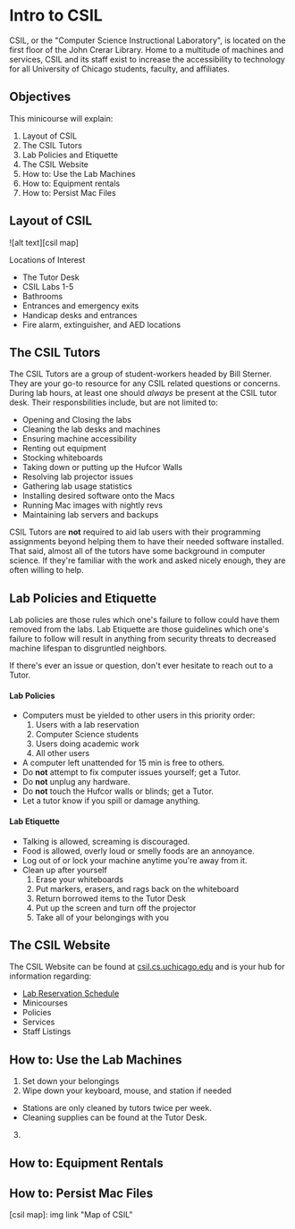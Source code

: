 # Intro to CSIL

CSIL, or the "Computer Science Instructional Laboratory", is located on the first floor of the John Crerar Library. Home to a multitude of machines and services, CSIL and its staff exist to increase the accessibility to technology for all University of Chicago students, faculty, and affiliates. 

## Objectives

This minicourse will explain: 

1. Layout of CSIL
2. The CSIL Tutors
3. Lab Policies and Etiquette
4. The CSIL Website
5. How to: Use the Lab Machines
6. How to: Equipment rentals
7. How to: Persist Mac Files

## Layout of CSIL

![alt text][csil map]

Locations of Interest

- The Tutor Desk
- CSIL Labs 1-5
- Bathrooms
- Entrances and emergency exits
- Handicap desks and entrances
- Fire alarm, extinguisher, and AED locations

## The CSIL Tutors

The CSIL Tutors are a group of student-workers headed by Bill Sterner. They are your go-to resource for any CSIL related questions or concerns. During lab hours, at least one should *always* be present at the CSIL tutor desk. Their responsbilities include, but are not limited to:

- Opening and Closing the labs
- Cleaning the lab desks and machines
- Ensuring machine accessibility
- Renting out equipment 
- Stocking whiteboards
- Taking down or putting up the Hufcor Walls
- Resolving lab projector issues
- Gathering lab usage statistics
- Installing desired software onto the Macs
- Running Mac images with nightly revs
- Maintaining lab servers and backups

CSIL Tutors are **not** required to aid lab users with their programming assignments beyond helping them to have their needed software installed. That said, almost all of the tutors have some background in computer science. If they're familiar with the work and asked nicely enough, they are often willing to help.

## Lab Policies and Etiquette

Lab policies are those rules which one's failure to follow could have them removed from the labs. Lab Etiquette are those  guidelines which one's failure to follow will result in anything from security threats to decreased machine lifespan to disgruntled neighbors.

If there's ever an issue or question, don't ever hesitate to reach out to a Tutor.

#### Lab Policies

- Computers must be yielded to other users in this priority order:
  1. Users with a lab reservation
  2. Computer Science students
  3. Users doing academic work
  4. All other users
- A computer left unattended for 15 min is free to others.
- Do **not** attempt to fix computer issues yourself; get a Tutor.
- Do **not** unplug any hardware.
- Do **not** touch the Hufcor walls or blinds; get a Tutor.
- Let a tutor know if you spill or damage anything.

#### Lab Etiquette

- Talking is allowed, screaming is discouraged.
- Food is allowed, overly loud or smelly foods are an annoyance.
- Log out of or lock your machine anytime you're away from it.
- Clean up after yourself
  1. Erase your whiteboards
  2. Put markers, erasers, and rags back on the whiteboard
  3. Return borrowed items to the Tutor Desk
  4. Put up the screen and turn off the projector
  5. Take all of your belongings with you

## The CSIL Website

The CSIL Website can be found at [csil.cs.uchicago.edu](https://csil.cs.uchicago.edu/) and is your hub for information regarding:

- [Lab Reservation Schedule](https://csil.cs.uchicago.edu/timeschedule.html)
- Minicourses
- Policies
- Services
- Staff Listings

## How to: Use the Lab Machines

1. Set down your belongings
2. Wipe down your keyboard, mouse, and station if needed
  - Stations are only cleaned by tutors twice per week. 
  - Cleaning supplies can be found at the Tutor Desk.
3. 

## How to: Equipment Rentals 

## How to: Persist Mac Files


[csil map]: img link "Map of CSIL"
